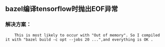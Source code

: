 ## bazel编译tensorflow时抛出EOF异常
### 解决方案：
```
    This is most likely to occur with "Out of memory". So I compiled it with "bazel build -c opt --jobs 20 ...",and everything is OK .
```
